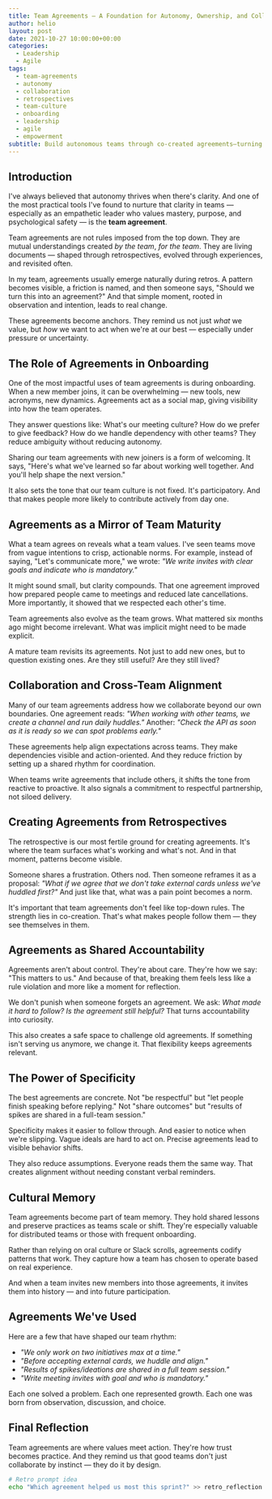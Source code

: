 ```yaml
---
title: Team Agreements – A Foundation for Autonomy, Ownership, and Collaboration
author: helio
layout: post
date: 2021-10-27 10:00:00+00:00
categories:
  - Leadership
  - Agile
tags:
  - team-agreements
  - autonomy
  - collaboration
  - retrospectives
  - team-culture
  - onboarding
  - leadership
  - agile
  - empowerment
subtitle: Build autonomous teams through co-created agreements—turning retrospective insights into concrete norms that foster psychological safety, clear expectations, and shared accountability
---
```


## Introduction

I've always believed that autonomy thrives when there's clarity. And one of the most practical tools I've found to nurture that clarity in teams — especially as an empathetic leader who values mastery, purpose, and psychological safety — is the **team agreement**.

Team agreements are not rules imposed from the top down. They are mutual understandings created _by the team_, _for the team_. They are living documents — shaped through retrospectives, evolved through experiences, and revisited often.

In my team, agreements usually emerge naturally during retros. A pattern becomes visible, a friction is named, and then someone says, "Should we turn this into an agreement?" And that simple moment, rooted in observation and intention, leads to real change.

These agreements become anchors. They remind us not just _what_ we value, but _how_ we want to act when we're at our best — especially under pressure or uncertainty.

## The Role of Agreements in Onboarding

One of the most impactful uses of team agreements is during onboarding. When a new member joins, it can be overwhelming — new tools, new acronyms, new dynamics. Agreements act as a social map, giving visibility into how the team operates.

They answer questions like: What's our meeting culture? How do we prefer to give feedback? How do we handle dependency with other teams? They reduce ambiguity without reducing autonomy.

Sharing our team agreements with new joiners is a form of welcoming. It says, "Here's what we've learned so far about working well together. And you'll help shape the next version."

It also sets the tone that our team culture is not fixed. It's participatory. And that makes people more likely to contribute actively from day one.

## Agreements as a Mirror of Team Maturity

What a team agrees on reveals what a team values. I've seen teams move from vague intentions to crisp, actionable norms. For example, instead of saying, "Let's communicate more," we wrote: _"We write invites with clear goals and indicate who is mandatory."_

It might sound small, but clarity compounds. That one agreement improved how prepared people came to meetings and reduced late cancellations. More importantly, it showed that we respected each other's time.

Team agreements also evolve as the team grows. What mattered six months ago might become irrelevant. What was implicit might need to be made explicit.

A mature team revisits its agreements. Not just to add new ones, but to question existing ones. Are they still useful? Are they still lived?

## Collaboration and Cross-Team Alignment

Many of our team agreements address how we collaborate beyond our own boundaries. One agreement reads: _"When working with other teams, we create a channel and run daily huddles."_ Another: _"Check the API as soon as it is ready so we can spot problems early."_

These agreements help align expectations across teams. They make dependencies visible and action-oriented. And they reduce friction by setting up a shared rhythm for coordination.

When teams write agreements that include others, it shifts the tone from reactive to proactive. It also signals a commitment to respectful partnership, not siloed delivery.

## Creating Agreements from Retrospectives

The retrospective is our most fertile ground for creating agreements. It's where the team surfaces what's working and what's not. And in that moment, patterns become visible.

Someone shares a frustration. Others nod. Then someone reframes it as a proposal: _"What if we agree that we don't take external cards unless we've huddled first?"_ And just like that, what was a pain point becomes a norm.

It's important that team agreements don't feel like top-down rules. The strength lies in co-creation. That's what makes people follow them — they see themselves in them.

## Agreements as Shared Accountability

Agreements aren't about control. They're about care. They're how we say: "This matters to us." And because of that, breaking them feels less like a rule violation and more like a moment for reflection.

We don't punish when someone forgets an agreement. We ask: _What made it hard to follow?_ _Is the agreement still helpful?_ That turns accountability into curiosity.

This also creates a safe space to challenge old agreements. If something isn't serving us anymore, we change it. That flexibility keeps agreements relevant.

## The Power of Specificity

The best agreements are concrete. Not "be respectful" but "let people finish speaking before replying." Not "share outcomes" but "results of spikes are shared in a full-team session."

Specificity makes it easier to follow through. And easier to notice when we're slipping. Vague ideals are hard to act on. Precise agreements lead to visible behavior shifts.

They also reduce assumptions. Everyone reads them the same way. That creates alignment without needing constant verbal reminders.

## Cultural Memory

Team agreements become part of team memory. They hold shared lessons and preserve practices as teams scale or shift. They're especially valuable for distributed teams or those with frequent onboarding.

Rather than relying on oral culture or Slack scrolls, agreements codify patterns that work. They capture how a team has chosen to operate based on real experience.

And when a team invites new members into those agreements, it invites them into history — and into future participation.

## Agreements We've Used

Here are a few that have shaped our team rhythm:

- _"We only work on two initiatives max at a time."_
- _"Before accepting external cards, we huddle and align."_
- _"Results of spikes/ideations are shared in a full team session."_
- _"Write meeting invites with goal and who is mandatory."_

Each one solved a problem. Each one represented growth. Each one was born from observation, discussion, and choice.

## Final Reflection

Team agreements are where values meet action. They're how trust becomes practice. And they remind us that good teams don't just collaborate by instinct — they do it by design.

```bash
# Retro prompt idea
echo "Which agreement helped us most this sprint?" >> retro_reflection.txt
```
